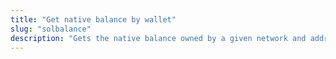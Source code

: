```yaml
---
title: "Get native balance by wallet"
slug: "solbalance"
description: "Gets the native balance owned by a given network and address."
---
```

